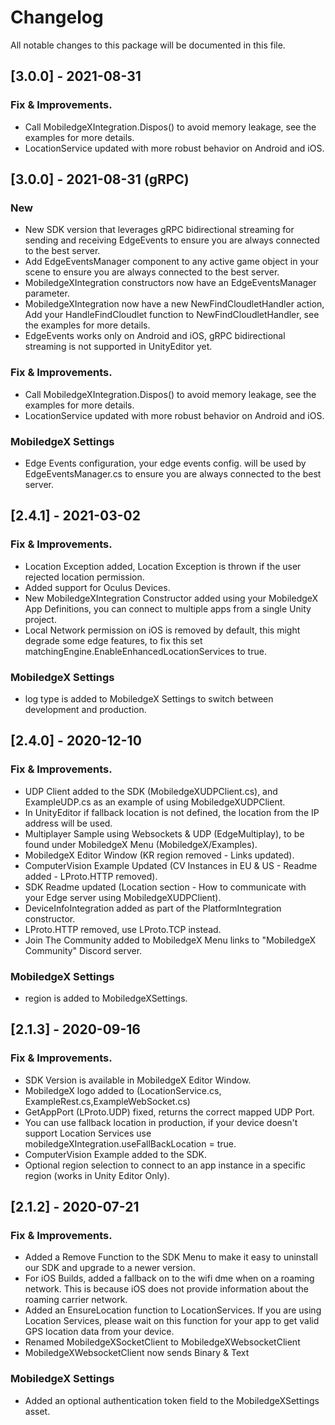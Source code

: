 # Changelog
All notable changes to this package will be documented in this file.

## [3.0.0] - 2021-08-31

### Fix & Improvements.
- Call MobiledgeXIntegration.Dispos() to avoid memory leakage, see the examples for more details.
- LocationService updated with more robust behavior on Android and iOS.

## [3.0.0] - 2021-08-31 (gRPC) 

### New
- New SDK version that leverages gRPC bidirectional streaming for sending and receiving EdgeEvents to ensure  you are always connected to the best server.
- Add EdgeEventsManager component to any active game object in your scene to ensure  you are always connected to the best server.
- MobiledgeXIntegration constructors now have an EdgeEventsManager parameter.
- MobiledgeXIntegration now have a new NewFindCloudletHandler action, Add your HandleFindCloudlet function to NewFindCloudletHandler, see the examples for more details.
- EdgeEvents works only on Android and iOS, gRPC bidirectional streaming is not supported in UnityEditor yet.

### Fix & Improvements.
- Call MobiledgeXIntegration.Dispos() to avoid memory leakage, see the examples for more details.
- LocationService updated with more robust behavior on Android and iOS.
### MobiledgeX Settings
- Edge Events configuration, your edge events config. will be used by EdgeEventsManager.cs to ensure you are always connected to the best server.


## [2.4.1] - 2021-03-02

### Fix & Improvements.
- Location Exception added, Location Exception is thrown if the user rejected location permission.
- Added support for Oculus Devices.
- New MobiledgeXIntegration Constructor added using your MobiledgeX App Definitions, you can connect to multiple apps from a single Unity project.
- Local Network permission on iOS is removed by default, this might degrade some edge features, to fix this set matchingEngine.EnableEnhancedLocationServices to true.
### MobiledgeX Settings
- log type is added to MobiledgeX Settings to switch between development and production.

## [2.4.0] - 2020-12-10

### Fix & Improvements.
- UDP Client added to the SDK (MobiledgeXUDPClient.cs), and  ExampleUDP.cs as an example of using  MobiledgeXUDPClient.
- In UnityEditor if fallback location is not defined, the location from the IP address will be used.
- Multiplayer Sample using Websockets & UDP (EdgeMultiplay), to be found under MobiledgeX Menu (MobiledgeX/Examples).
- MobiledgeX Editor Window (KR region removed - Links updated).
- ComputerVision Example Updated (CV Instances in EU & US - Readme added - LProto.HTTP removed).
- SDK Readme updated (Location section - How to communicate with your Edge server using MobiledgeXUDPClient).
- DeviceInfoIntegration added as part of the PlatformIntegration constructor.
- LProto.HTTP removed, use LProto.TCP instead.
- Join The Community added to MobiledgeX Menu links to "MobiledgeX Community" Discord server.
### MobiledgeX Settings
- region is added to MobiledgeXSettings.

## [2.1.3] - 2020-09-16

### Fix & Improvements.
- SDK Version is available in MobiledgeX Editor Window.
- MobiledgeX logo added to (LocationService.cs, ExampleRest.cs,ExampleWebSocket.cs)
- GetAppPort (LProto.UDP) fixed, returns the correct mapped UDP Port.
- You can use fallback location in production, if your device doesn't support Location Services use mobiledgeXIntegration.useFallBackLocation = true.
- ComputerVision Example added to the SDK.
- Optional region selection to connect to an app instance in a specific region (works in Unity Editor Only).


## [2.1.2] - 2020-07-21

### Fix & Improvements.
- Added a Remove Function to the SDK Menu to make it easy to uninstall our SDK and upgrade to a newer version.
- For iOS Builds, added a fallback on to the wifi dme when on a roaming network. This is because iOS does not provide information about the roaming carrier network.
- Added an EnsureLocation function to LocationServices. If you are using Location Services, please wait on this function for your app to get valid GPS location data from your device. 
- Renamed MobiledgeXSocketClient to MobiledgeXWebsocketClient 
- MobiledgeXWebsocketClient now sends Binary & Text
### MobiledgeX Settings 
- Added an optional authentication token field to the MobiledgeXSettings asset. 
